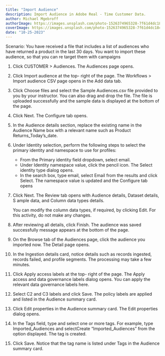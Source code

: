 ```yaml
---
title: "Import Audience"
description: Import Audience in Adobe Real - Time Customer Data.
author: Michael Mgebroff
authorImage: https://images.unsplash.com/photo-1526374965328-7f61d4dc18c5?auto=format&fit=crop&q=80&w=3540&ixlib=rb-4.0.3&ixid=M3wxMjA3fDB8MHxwaG90by1wYWdlfHx8fGVufDB8fHx8fA%3D%3D
coverImage: https://images.unsplash.com/photo-1526374965328-7f61d4dc18c5?auto=format&fit=crop&q=80&w=3540&ixlib=rb-4.0.3&ixid=M3wxMjA3fDB8MHxwaG90by1wYWdlfHx8fGVufDB8fHx8fA%3D%3D
date: "10-25-2023"
---
```


Scenario: You have received a file that includes a list of audiences who have returned a product in the last 30 days. You want to import these audience, so that you can re target them with campaigns

1. Click CUSTOMER > Audiences. The Audiences page opens.
2. Click Import audience at the top- right of the page. The Workflows > Import audience CSV page opens in the Add data tab.
3. Click Choose files and select the Sample Audiences.csv file provided to you by your instructor. You can also drag and drop the file. The file is uploaded successfully and the sample data is displayed at the bottom of the page.
4. Click Next. The Configure tab opens.
5. In the Audience details section, replace the existing name in the Audience Name box with a relevant name such as Product Returns_Today’s_date.
6. Under Identity selection, perform the following steps to select the primary identity and namespace to use for profiles:

   - From the Primary identity field dropdown, select email.
   - Under Identity namespace value, click the pencil icon. The Select identity type dialog opens.
   - In the search box, type email, select Email from the results and click Select. The namespace value is updated and the Configure tab opens

7. Click Next. The Review tab opens with Audience details, Dataset details, S ample data, and Column data types details.

   You can modify the column data types, if required, by clicking Edit. For this activity, do not make any changes.

8. After reviewing all details, click Finish. The audience was saved successfully message appears at the bottom of the page.
9. On the Browse tab of the Audiences page, click the audience you imported now. The Detail page opens.
10. In the Ingestion details card, notice details such as records ingested, records failed, and profile segments. The processing may take a few minutes.
11. Click Apply access labels at the top- right of the page. The Apply access and data governance labels dialog opens. You can apply the relevant data governance labels here.
12. Select C2 and C3 labels and click Save. The policy labels are applied and listed in the Audience summary card.
13. Click Edit properties in the Audience summary card. The Edit properties dialog opens.
14. In the Tags field, type and select one or more tags. For example, type Imported_Audiences and selectCreate “Imported_Audiences” from the option displayed. The tag is created.
15. Click Save. Notice that the tag name is listed under Tags in the Audience summary card.

